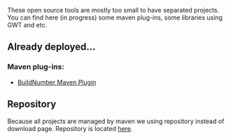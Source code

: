 These open source tools are mostly too small to have separated projects.
You can find here (in progress) some maven plug-ins, some libraries using GWT and etc.

## Already deployed... ##
### Maven plug-ins: ###
  * [BuildNumber Maven Plugin](http://adaptiweb.googlecode.com/svn/site/maven-buildnumber-plugin/index.html)

## Repository ##
Because all projects are managed by maven we using repository instead of download page. Repository is located [here](http://adaptiweb.googlecode.com/svn/repository).